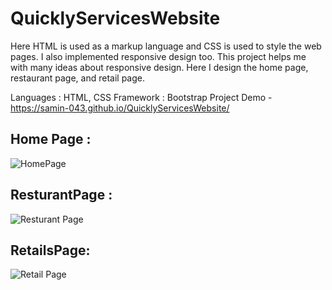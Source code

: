 # QuicklyServicesWebsite

Here HTML is used as a markup language and CSS is used to style the web pages. I also implemented responsive design too. This project helps me with many ideas about responsive design. Here I design the home page, restaurant page, and retail page.
 
Languages : HTML, CSS
Framework : Bootstrap
Project Demo - https://samin-043.github.io/QuicklyServicesWebsite/

## Home Page :
![HomePage](![image](https://github.com/Samin-043/QuicklyServicesWebsite/assets/48744887/2c2f60ec-dded-49ed-ae02-3b2ca1c82bc4))







## ResturantPage : 
![Resturant Page](https://user-images.githubusercontent.com/48744887/234430879-c915a508-8545-4a92-9f6e-41f8841d07de.png)










## RetailsPage:
![Retail Page](https://user-images.githubusercontent.com/48744887/234430919-b74fd201-5408-4665-8194-41151f731e64.png)
